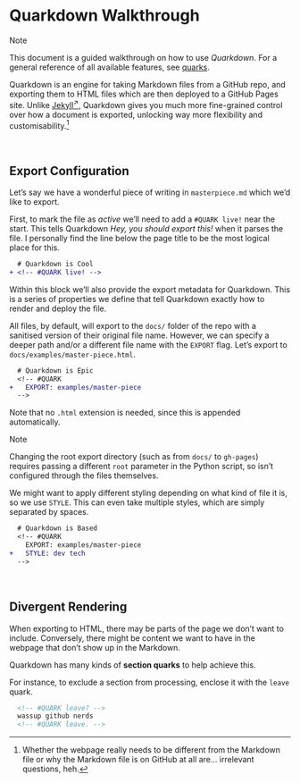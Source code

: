 # Quarkdown Walkthrough

> [!NOTE]
> This document is a guided walkthrough on how to use *Quarkdown*. For a general reference of all available features, see [quarks](quarks.md).

Quarkdown is an engine for taking Markdown files from a GitHub repo, and exporting them to HTML files which are then deployed to a GitHub Pages site. Unlike [Jekyll<sup>↗</sup>](https://docs.github.com/en/pages/setting-up-a-github-pages-site-with-jekyll), Quarkdown gives you much more fine-grained control over how a document is exported, unlocking way more flexibility and customisability.[^flex]

[^flex]: Whether the webpage really needs to be different from the Markdown file or why the Markdown file is on GitHub at all are... irrelevant questions, heh.


<br>


## Export Configuration

Let’s say we have a wonderful piece of writing in `masterpiece.md` which we’d like to export.

First, to mark the file as *active* we’ll need to add a `#QUARK live!` near the start. This tells Quarkdown *Hey, you should export this!* when it parses the file. I personally find the line below the page title to be the most logical place for this.

```diff
  # Quarkdown is Cool
+ <!-- #QUARK live! -->
```

Within this block we’ll also provide the export metadata for Quarkdown. This is a series of properties we define that tell Quarkdown exactly how to render and deploy the file.

All files, by default, will export to the `docs/` folder of the repo with a sanitised version of their original file name. However, we can specify a deeper path and/or a different file name with the `EXPORT` flag. Let’s export to `docs/examples/master-piece.html`.

```diff
  # Quarkdown is Epic
  <!-- #QUARK
+   EXPORT: examples/master-piece
  -->
```

Note that no `.html` extension is needed, since this is appended automatically.

> [!NOTE]
> Changing the root export directory (such as from `docs/` to `gh-pages`) requires passing a different `root` parameter in the Python script, so isn’t configured through the files themselves.

We might want to apply different styling depending on what kind of file it is, so we use `STYLE`. This can even take multiple styles, which are simply separated by spaces.

```diff
  # Quarkdown is Based
  <!-- #QUARK
    EXPORT: examples/master-piece
+   STYLE: dev tech
  -->
```


<br>


## Divergent Rendering

When exporting to HTML, there may be parts of the page we don’t want to include. Conversely, there might be content we want to have in the webpage that don’t show up in the Markdown.

Quarkdown has many kinds of **section quarks** to help achieve this.

For instance, to exclude a section from processing, enclose it with the `leave` quark.

```md
  <!-- #QUARK leave? -->
  wassup github nerds
  <!-- #QUARK leave. -->
```
